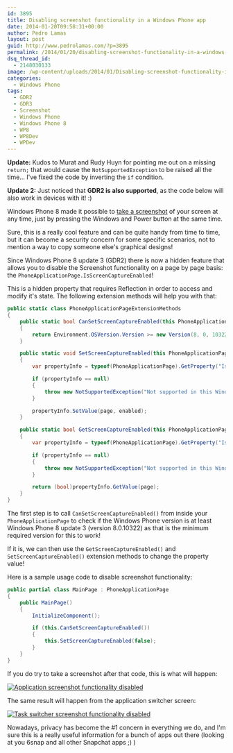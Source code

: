 ```yaml
---
id: 3895
title: Disabling screenshot functionality in a Windows Phone app
date: 2014-01-20T09:58:31+00:00
author: Pedro Lamas
layout: post
guid: http://www.pedrolamas.com/?p=3895
permalink: /2014/01/20/disabling-screenshot-functionality-in-a-windows-phone-app/
dsq_thread_id:
  - 2148030133
image: /wp-content/uploads/2014/01/Disabling-screenshot-functionality-in-a-Windows-Phone-8-app-300x270.png
categories:
  - Windows Phone
tags:
  - GDR2
  - GDR3
  - Screenshot
  - Windows Phone
  - Windows Phone 8
  - WP8
  - WP8Dev
  - WPDev
---
```

**Update:** Kudos to Murat and Rudy Huyn for pointing me out on a missing `return;` that would cause the `NotSupportedException` to be raised all the time... I've fixed the code by inverting the `if` condition.

**Update 2:** Just noticed that **GDR2 is also supported**, as the code below will also work in devices with it! :)

Windows Phone 8 made it possible to [take a screenshot](http://www.windowsphone.com/en-gb/how-to/wp8/photos/take-a-screenshot) of your screen at any time, just by pressing the Windows and Power button at the same time.

Sure, this is a really cool feature and can be quite handy from time to time, but it can become a security concern for some specific scenarios, not to mention a way to copy someone else's graphical designs!

Since Windows Phone 8 update 3 (GDR2) there is now a hidden feature that allows you to disable the Screenshot functionality on a page by page basis: the `PhoneApplicationPage.IsScreenCaptureEnabled`!

This is a hidden property that requires Reflection in order to access and modify it's state. The following extension methods will help you with that:

```csharp
public static class PhoneApplicationPageExtensionMethods
{
    public static bool CanSetScreenCaptureEnabled(this PhoneApplicationPage page)
    {
        return Environment.OSVersion.Version >= new Version(8, 0, 10322);
    }

    public static void SetScreenCaptureEnabled(this PhoneApplicationPage page, bool enabled)
    {
        var propertyInfo = typeof(PhoneApplicationPage).GetProperty("IsScreenCaptureEnabled");

        if (propertyInfo == null)
        {
            throw new NotSupportedException("Not supported in this Windows Phone version!");
        }

        propertyInfo.SetValue(page, enabled);
    }

    public static bool GetScreenCaptureEnabled(this PhoneApplicationPage page)
    {
        var propertyInfo = typeof(PhoneApplicationPage).GetProperty("IsScreenCaptureEnabled");

        if (propertyInfo == null)
        {
            throw new NotSupportedException("Not supported in this Windows Phone version!");
        }

        return (bool)propertyInfo.GetValue(page);
    }
}
```

The first step is to call `CanSetScreenCaptureEnabled()` from inside your `PhoneApplicationPage` to check if the Windows Phone version is at least Windows Phone 8 update 3 (version 8.0.10322) as that is the minimum required version for this to work!

If it is, we can then use the `GetScreenCaptureEnabled()` and `SetScreenCaptureEnabled()` extension methods to change the property value!

Here is a sample usage code to disable screenshot functionality:

```csharp
public partial class MainPage : PhoneApplicationPage
{
    public MainPage()
    {
        InitializeComponent();

        if (this.CanSetScreenCaptureEnabled())
        {
            this.SetScreenCaptureEnabled(false);
        }
    }
}
```

If you do try to take a screenshot after that code, this is what will happen:

[![Application screenshot functionality disabled](http://www.pedrolamas.com/wp-content/uploads/2014/01/Application-screenshot-functionality-disabled-180x300.png)](http://www.pedrolamas.com/wp-content/uploads/2014/01/Application-screenshot-functionality-disabled.png)

The same result will happen from the application switcher screen:

[![Task switcher screenshot functionality disabled](http://www.pedrolamas.com/wp-content/uploads/2014/01/Task-switcher-screenshot-functionality-disabled-180x300.png)](http://www.pedrolamas.com/wp-content/uploads/2014/01/Task-switcher-screenshot-functionality-disabled.png)

Nowadays, privacy has become the #1 concern in everything we do, and I'm sure this is a really useful information for a bunch of apps out there (looking at you 6snap and all other Snapchat apps ;) )